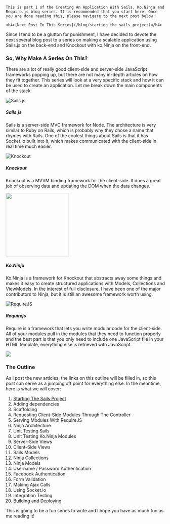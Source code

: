 <div class="series-placement">

    This is part 1 of the Creating An Application With Sails, Ko.Ninja and Require.js blog series. It is recommended that you start here. Once you are done reading this, please navigate to the next post below:

    <h4>[Next Post In This Series](/blog/starting_the_sails_project)</h4>

</div>

Since I tend to be a glutton for punishment, I have decided to devote the next several blog post to a series on making a scalable application using Sails.js on the back-end and Knockout with ko.Ninja on the front-end.

<!-- more -->

### So, Why Make A Series On This?

There are a lot of really good client-side and server-side JavaScript frameworks popping up, but there are not many in-depth articles on how they fit together. This series will look at a very specific stack and how it can be used to create an application. Let me break down the main components of the stack.

![Sails.js](https://31.media.tumblr.com/7601a16f1e970bad6717ba5f386466d0/tumblr_inline_mz51cb9Ezv1qfxp6j.jpg)

##### Sails.js

Sails is a server-side MVC framework for Node. The architecture is very similar to Ruby on Rails, which is probably why they chose a name that rhymes with Rails. One of the coolest things about Sails is that it has Socket.io built into it, which makes communicated with the client-side in real time much easier.

![Knockout](http://learn.knockoutjs.com/Content/App/icon.png)

##### Knockout

Knockout is a MVVM binding framework for the client-side. It does a great job of observing data and updating the DOM when the data changes.

<img src="https://raw.github.com/jcreamer898/ko.ninja/master/ko-ninja.gif" width="200px" />

##### Ko.Ninja

Ko.Ninja is a framework for Knockout that abstracts away some things and makes it easy to create structured applications with Models, Collections and ViewModels. In the interest of full disclosure, I have been one of the major contributors to Ninja, but it is still an awesome framework worth using.

![RequireJS](http://ianreah.com/img/requirejs-logo.png)

##### Requirejs

Require is a framework that lets you write modular code for the client-side. All of your modules pull in the modules that they need to function properly and the best part is that you only need to include one JavaScript file in your HTML template, everything else is retrieved with JavaScript.

![](http://penangmonthly.com/wp-content/uploads/2013/07/chalk-outline.jpg)

### The Outline

As I post the new articles, the links on this outline will be filled in, so this post can serve as a jumping off point for everything else. In the meantime, here is what we will cover:

1. [Starting The Sails Project](/blog/starting_the_sails_project)
1. Adding dependencies
1. Scaffolding
1. Requesting Client-Side Modules Through The Controller
1. Serving Modules With RequireJS
1. Ninja Architecture
1. Unit Testing Sails
1. Unit Testing Ko.Ninja Modules
1. Server-Side Views
1. Client-Side Views
1. Sails Models
1. Ninja Collections
1. Ninja Models
1. Username / Password Authentication
1. Facebook Authentication
1. Form Validation
1. Making Ajax Calls
1. Using Socket.io
1. Integration Testing
1. Building and Deploying

This is going to be a fun series to write and I hope you have as much fun as me reading it!